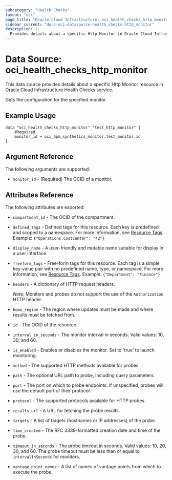 ```yaml
---
subcategory: "Health Checks"
layout: "oci"
page_title: "Oracle Cloud Infrastructure: oci_health_checks_http_monitor"
sidebar_current: "docs-oci-datasource-health_checks-http_monitor"
description: |-
  Provides details about a specific Http Monitor in Oracle Cloud Infrastructure Health Checks service
---
```


# Data Source: oci_health_checks_http_monitor
This data source provides details about a specific Http Monitor resource in Oracle Cloud Infrastructure Health Checks service.

Gets the configuration for the specified monitor.


## Example Usage

```hcl
data "oci_health_checks_http_monitor" "test_http_monitor" {
	#Required
	monitor_id = oci_apm_synthetics_monitor.test_monitor.id
}
```

## Argument Reference

The following arguments are supported:

* `monitor_id` - (Required) The OCID of a monitor.


## Attributes Reference

The following attributes are exported:

* `compartment_id` - The OCID of the compartment.
* `defined_tags` - Defined tags for this resource. Each key is predefined and scoped to a namespace. For more information, see [Resource Tags](https://docs.cloud.oracle.com/iaas/Content/General/Concepts/resourcetags.htm). Example: `{"Operations.CostCenter": "42"}` 
* `display_name` - A user-friendly and mutable name suitable for display in a user interface.
* `freeform_tags` - Free-form tags for this resource. Each tag is a simple key-value pair with no predefined name, type, or namespace.  For more information, see [Resource Tags](https://docs.cloud.oracle.com/iaas/Content/General/Concepts/resourcetags.htm). Example: `{"Department": "Finance"}` 
* `headers` - A dictionary of HTTP request headers.

	*Note:* Monitors and probes do not support the use of the `Authorization` HTTP header. 
* `home_region` - The region where updates must be made and where results must be fetched from. 
* `id` - The OCID of the resource.
* `interval_in_seconds` - The monitor interval in seconds. Valid values: 10, 30, and 60. 
* `is_enabled` - Enables or disables the monitor. Set to 'true' to launch monitoring. 
* `method` - The supported HTTP methods available for probes.
* `path` - The optional URL path to probe, including query parameters.
* `port` - The port on which to probe endpoints. If unspecified, probes will use the default port of their protocol. 
* `protocol` - The supported protocols available for HTTP probes.
* `results_url` - A URL for fetching the probe results.
* `targets` - A list of targets (hostnames or IP addresses) of the probe.
* `time_created` - The RFC 3339-formatted creation date and time of the probe. 
* `timeout_in_seconds` - The probe timeout in seconds. Valid values: 10, 20, 30, and 60. The probe timeout must be less than or equal to `intervalInSeconds` for monitors. 
* `vantage_point_names` - A list of names of vantage points from which to execute the probe.

